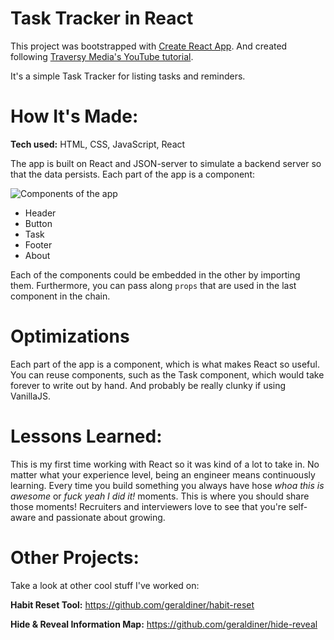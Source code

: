 # Task Tracker in React
This project was bootstrapped with [Create React App](https://github.com/facebook/create-react-app). 
And created following [Traversy Media's YouTube tutorial](https://www.youtube.com/watch?v=w7ejDZ8SWv8).

It's a simple Task Tracker for listing tasks and reminders.
 
# How It's Made:
**Tech used:** HTML, CSS, JavaScript, React

The app is built on React and JSON-server to simulate a backend server so that the data persists. Each part of the app is a component:

![Components of the app](https://i.imgur.com/UvWCVbT.png)

* Header
* Button
* Task
* Footer
* About 
 
Each of the components could be embedded in the other by importing them. Furthermore, you can pass along `props` that are used in the last component in the chain.
 
# Optimizations
Each part of the app is a component, which is what makes React so useful. You can reuse components, such as the Task component, which would take forever to write out by hand. And probably be really clunky if using VanillaJS.
 
# Lessons Learned:
 This is my first time working with React so it was kind of a lot to take in. 
No matter what your experience level, being an engineer means continuously learning. Every time you build something you always have hose *whoa this is awesome* or *fuck yeah I did it!* moments. This is where you should share those moments! Recruiters and interviewers love to see that you're self-aware and passionate about growing.
 
# Other Projects:
Take a look at other cool stuff I've worked on:
 
**Habit Reset Tool:** <a href='https://github.com/geraldiner/habit-reset' target='_blank'>https://github.com/geraldiner/habit-reset</a>
 
**Hide & Reveal Information Map:** <a href='https://github.com/geraldiner/hide-reveal' target='_blank'>https://github.com/geraldiner/hide-reveal</a>
 